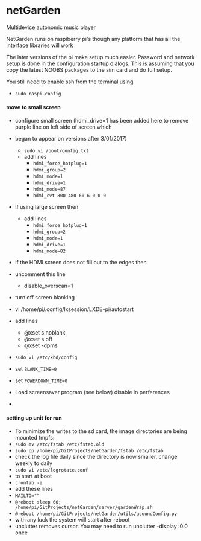 # netGarden
Multidevice autonomic music player

NetGarden runs on raspiberry pi's though any platform that has all the interface libraries will work

The later versions of the pi make setup much easier. Password and network setup is done in the configuration startup dialogs. This is assuming that you copy the latest NOOBS packages to the sim card and do full setup. 

You still need to enable ssh from the terminal using
* `sudo raspi-config`

#### move to small screen
* configure small screen (hdmi_drive=1 has been added here to remove purple line on left side of screen which
* began to appear on versions after 3/01/2017)
  * `sudo vi /boot/config.txt`
  * add lines
     * `hdmi_force_hotplug=1`
     * `hdmi_group=2`
     * `hdmi_mode=1`
     * `hdmi_drive=1`
     * `hdmi_mode=87`
     * `hdmi_cvt 800 480 60 6 0 0 0`
* if using large screen then
  * add lines 
    * `hdmi_force_hotplug=1`
    * `hdmi_group=2`
    * `hdmi_mode=1`
    * `hdmi_drive=1`
    * `hdmi_mode=82`
* if the HDMI screen does not fill out to the edges then
* uncomment this line
  * disable_overscan=1
    
    
* turn off screen blanking
 * vi /home/pi/.config/lxsession/LXDE-pi/autostart 
 * add lines
   * @xset s noblank
   * @xset s off 
   * @xset -dpms
 * `sudo vi /etc/kbd/config` 
 * set `BLANK_TIME=0`
 * set `POWERDOWN_TIME=0`
 * Load screensaver program (see below) disable in perferences
 * 
 
 
#### setting up unit for run
 * To minimize the writes to the sd card, the image directories are being mounted tmpfs:
 * `sudo mv /etc/fstab /etc/fstab.old`
 * `sudo cp /home/pi/GitProjects/netGarden/fstab /etc/fstab`
 * check the log file daily since the directory is now smaller, change weekly to daily
 * `sudo vi /etc/logrotate.conf`
 * to start at boot
  * `crontab -e`
  * add these lines
   * `MAILTO=""`
   * `@reboot sleep 60; /home/pi/GitProjects/netGarden/server/gardenWrap.sh`
   * `@reboot /home/pi/GitProjects/netGarden/utils/asoundConfig.py`
 * with any luck the system will start after reboot
 * unclutter removes cursor. You may need to run unclutter -display :0.0 once
